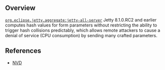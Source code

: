 ## Overview
[`org.eclipse.jetty.aggregate:jetty-all-server`](http://search.maven.org/#search%7Cga%7C1%7Ca%3A%22jetty-all-server%22)
Jetty 8.1.0.RC2 and earlier computes hash values for form parameters without restricting the ability to trigger hash collisions predictably, which allows remote attackers to cause a denial of service (CPU consumption) by sending many crafted parameters.

## References
- [NVD](https://web.nvd.nist.gov/view/vuln/detail?vulnId=CVE-2011-4461)